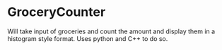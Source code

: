 # GroceryCounter
Will take input of groceries and count the amount and display them in a histogram style format. Uses python and C++ to do so.
